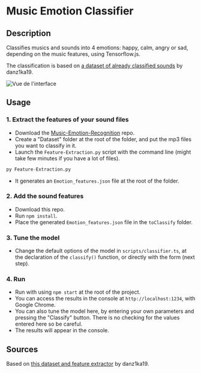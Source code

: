 # Music Emotion Classifier

## Description 
Classifies musics and sounds into 4 emotions: happy, calm, angry or sad, depending on the music features, using Tensorflow.js.

The classification is based on [a dataset of already classified sounds](https://github.com/danz1ka19/Music-Emotion-Recognition/blob/master/Emotion_features.csv) by danz1ka19.

![Vue de l'interface](https://ibb.co/yshTfZf)

## Usage

### 1. Extract the features of your sound files
- Download the [Music-Emotion-Recognition](https://github.com/danz1ka19/Music-Emotion-Recognition) repo.
- Create a "Dataset" folder at the root of the folder, and put the mp3 files you want to classify in it.
- Launch the `Feature-Extraction.py` script with the command line (might take few minutes if you have a lot of files).

```python
py Feature-Extraction.py
```

- It generates an `Emotion_features.json` file at the root of the folder.

### 2. Add the sound features
- Download this repo.
- Run `npm install`.
- Place the generated `Emotion_features.json` file in the `toClassify` folder.

### 3. Tune the model
- Change the default options of the model in `scripts/classifier.ts`, at the declaration of the `classify()` function, or directly with the form (next step).

### 4. Run 
- Run with using `npm start` at the root of the project.
- You can access the results in the console at `http://localhost:1234`, with Google Chrome.
- You can also tune the model here, by entering your own parameters and pressing the "Classify" button. There is no checking for the values entered here so be careful.
- The results will appear in the console.


## Sources
Based on [this dataset and feature extractor](https://github.com/danz1ka19/Music-Emotion-Recognition) by danz1ka19.